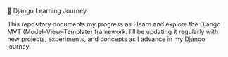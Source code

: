 🚀 Django Learning Journey

This repository documents my progress as I learn and explore the Django MVT (Model–View–Template) framework.
I’ll be updating it regularly with new projects, experiments, and concepts as I advance in my Django journey.
